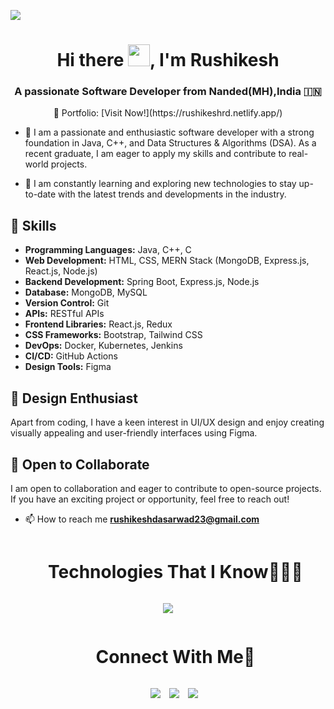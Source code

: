 ![](https://komarev.com/ghpvc/?username=Rushikeshrd&style=flat-plastic)
<h1 align="center">Hi there <img src="https://media.giphy.com/media/hvRJCLFzcasrR4ia7z/giphy.gif" width="35">, I'm Rushikesh</a></h1>
<h3 align="center">A passionate Software Developer from Nanded(MH),India &#127470;&#127475</h3>

<p align="center">🔗 Portfolio: [Visit Now!](https://rushikeshrd.netlify.app/)</p>

- 🤝 I am a passionate and enthusiastic software developer with a strong foundation in Java, C++, and Data Structures & Algorithms (DSA). As a recent graduate, I am eager to apply my skills and contribute to real-world projects.

- 🌱 I am constantly learning and exploring new technologies to stay up-to-date with the latest trends and developments in the industry.

## 🚀 Skills
- **Programming Languages:** Java, C++, C
- **Web Development:** HTML, CSS, MERN Stack (MongoDB, Express.js, React.js, Node.js)
- **Backend Development:** Spring Boot, Express.js, Node.js
- **Database:** MongoDB, MySQL
- **Version Control:** Git
- **APIs:** RESTful APIs
- **Frontend Libraries:** React.js, Redux
- **CSS Frameworks:** Bootstrap, Tailwind CSS
- **DevOps:** Docker, Kubernetes, Jenkins
- **CI/CD:** GitHub Actions
- **Design Tools:** Figma

## 🎨 Design Enthusiast
Apart from coding, I have a keen interest in UI/UX design and enjoy creating visually appealing and user-friendly interfaces using Figma.

## 🤝 Open to Collaborate
I am open to collaboration and eager to contribute to open-source projects. If you have an exciting project or opportunity, feel free to reach out!

- 📫 How to reach me **rushikeshdasarwad23@gmail.com**
</p>


<!--h1 without bottom border-->
<div id="user-content-toc">
  <ul align="center">
    <summary><h1 style="display: inline-block">Technologies That I Know👨🏻‍💻</h1></summary>
  </ul>
</div>	

<p align="center">
  <a href="https://skillicons.dev">
    <img src="https://skillicons.dev/icons?i=azure,python,fastapi,postgres,vscode,html,css,react,js,c,cpp,figma,ai,ps" />
  </a>
</p>

<!-- Connect with me -->
<!--h2 without bottom border-->
<div id="user-content-toc">
  <ul align="center">
    <summary><h1 style="display: inline-block">Connect With Me🤝</h1></summary>
  </ul>
</div>

<p align="center">

 <div align="center"  class="icons-social" style="margin-left: 10px;">
        <a style="margin-left: 10px;"  target="_blank" href="https://www.linkedin.com/in/rushikesh-dasarwad-b70b15228/">
			<img src="https://img.icons8.com/doodle/40/000000/linkedin--v2.png"></a>
        <a style="margin-left: 10px;" target="_blank" href="https://github.com/Rushikeshrd">
		<img src="https://img.icons8.com/doodle/40/000000/github--v1.png"></a>
        <a style="margin-left: 10px;" target="_blank" href="https://instagram.com/the_harry_rd23?igshid=YmMyMTA2M2Y=">
			<img src="https://img.icons8.com/doodle/40/000000/instagram-new--v2.png"></a>
      </div>
      
     
